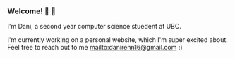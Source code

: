 ### Welcome! 👋 :otter:
I'm Dani, a second year computer science stuedent at UBC. 

I'm currently working on a personal website, which I'm super excited about.
Feel free to reach out to me <mailto:danirenn16@gmail.com> :)


<!--
**daniCodes1/daniCodes1** is a ✨ _special_ ✨ repository because its `README.md` (this file) appears on your GitHub profile.

Here are some ideas to get you started:

- 🔭 I’m currently working on ...
- 🌱 I’m currently learning ...
- 👯 I’m looking to collaborate on ...
- 🤔 I’m looking for help with ...
- 💬 Ask me about ...
- 📫 How to reach me: ...
- 😄 Pronouns: ...
- ⚡ Fun fact: ...
-->
